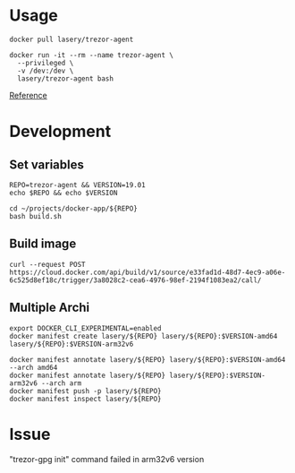 # Usage
```
docker pull lasery/trezor-agent

docker run -it --rm --name trezor-agent \
  --privileged \
  -v /dev:/dev \
  lasery/trezor-agent bash
```

[Reference](https://github.com/romanz/trezor-agent/blob/master/doc/README-GPG.md)

# Development

## Set variables
```
REPO=trezor-agent && VERSION=19.01
echo $REPO && echo $VERSION

cd ~/projects/docker-app/${REPO}
bash build.sh
```

## Build image
```
curl --request POST https://cloud.docker.com/api/build/v1/source/e33fad1d-48d7-4ec9-a06e-6c525d8ef18c/trigger/3a8028c2-cea6-4976-98ef-2194f1083ea2/call/
```

## Multiple Archi
```
export DOCKER_CLI_EXPERIMENTAL=enabled
docker manifest create lasery/${REPO} lasery/${REPO}:$VERSION-amd64 lasery/${REPO}:$VERSION-arm32v6

docker manifest annotate lasery/${REPO} lasery/${REPO}:$VERSION-amd64 --arch amd64
docker manifest annotate lasery/${REPO} lasery/${REPO}:$VERSION-arm32v6 --arch arm
docker manifest push -p lasery/${REPO}
docker manifest inspect lasery/${REPO}
```

# Issue
"trezor-gpg init" command failed in arm32v6 version
